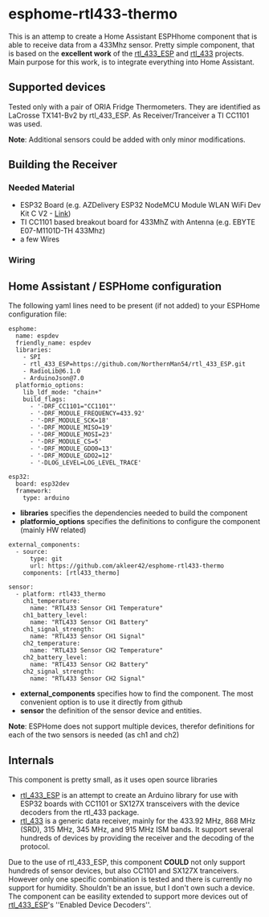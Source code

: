 # esphome-rtl433-thermo
This is an attemp to create a Home Assistant ESPHhome component that is able to receive data from a 433Mhz sensor.
Pretty simple component, that is based on the **excellent work** of the [rtl_433_ESP](https://github.com/NorthernMan54/rtl_433_ESP) and [rtl_433](https://github.com/merbanan/rtl_433) projects.
Main purpose for this work, is to integrate everything into Home Assistant.

## Supported devices
Tested only with a pair of ORIA Fridge Thermometers. They are identified as LaCrosse TX141-Bv2 by rtl_433_ESP.
As Receiver/Tranceiver a TI CC1101 was used.

**Note**: Additional sensors could be added with only minor modifications.

## Building the Receiver
### Needed Material
- ESP32 Board (e.g. AZDelivery ESP32 NodeMCU Module WLAN WiFi Dev Kit C V2 - [Link](https://www.az-delivery.de/en/products/esp32-developmentboard))
- TI CC1101 based breakout board for 433MhZ with Antenna (e.g. EBYTE E07-M1101D-TH 433Mhz)
- a few Wires

### Wiring

## Home Assistant / ESPHome configuration

The following yaml lines need to be present (if not added) to your ESPHome configuration file:

```
esphome:
  name: espdev
  friendly_name: espdev
  libraries:
    - SPI
    - rtl_433_ESP=https://github.com/NorthernMan54/rtl_433_ESP.git
    - RadioLib@6.1.0
    - ArduinoJson@7.0
  platformio_options:
    lib_ldf_mode: "chain+"
    build_flags:
      - '-DRF_CC1101="CC1101"'
      - '-DRF_MODULE_FREQUENCY=433.92'
      - '-DRF_MODULE_SCK=18'
      - '-DRF_MODULE_MISO=19'
      - '-DRF_MODULE_MOSI=23'
      - '-DRF_MODULE_CS=5'
      - '-DRF_MODULE_GDO0=13'
      - '-DRF_MODULE_GDO2=12'
      - '-DLOG_LEVEL=LOG_LEVEL_TRACE'

esp32:
  board: esp32dev
  framework:
    type: arduino

```
- **libraries** specifies the dependencies needed to build the component
- **platformio_options** specifies the definitions to configure the component (mainly HW related)

```
external_components:
  - source:
      type: git
      url: https://github.com/akleer42/esphome-rtl433-thermo
    components: [rtl433_thermo]

sensor:
  - platform: rtl433_thermo
    ch1_temperature:
      name: "RTL433 Sensor CH1 Temperature"
    ch1_battery_level:
      name: "RTL433 Sensor CH1 Battery"
    ch1_signal_strength:
      name: "RTL433 Sensor CH1 Signal"
    ch2_temperature:
      name: "RTL433 Sensor CH2 Temperature"
    ch2_battery_level:
      name: "RTL433 Sensor CH2 Battery"
    ch2_signal_strength:
      name: "RTL433 Sensor CH2 Signal"
```
- **external_components** specifies how to find the component. The most convenient option is to use it directly from github
- **sensor** the definition of the sensor device and entities.

**Note**: ESPHome does not support multiple devices, therefor definitions for each of the two sensors is needed (as ch1 and ch2)

## Internals
This component is pretty small, as it uses open source libraries
- [rtl_433_ESP](https://github.com/NorthernMan54/rtl_433_ESP) is an attempt to create an Arduino library for use with ESP32 boards with CC1101 or SX127X transceivers with the device decoders from the rtl_433 package.
- [rtl_433](https://github.com/merbanan/rtl_433) is a generic data receiver, mainly for the 433.92 MHz, 868 MHz (SRD), 315 MHz, 345 MHz, and 915 MHz ISM bands. It support several hundreds of devices by providing the receiver and the decoding of the protocol.

Due to the use of rtl_433_ESP, this component **COULD** not only support hundreds of sensor devices, but also CC1101 and SX127X tranceivers.
However only one specific combination is tested and there is currently no support for humidity. Shouldn't be an issue, but I don't own such a device. 
The component can be easility extended to support more devices out of [rtl_433_ESP](https://github.com/NorthernMan54/rtl_433_ESP)'s ''Enabled Device Decoders''.

